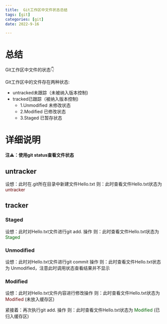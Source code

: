 ```yaml
---
title:  Git工作区中文件状态总结
tags: [git]
categories: [git]
date: 2022-9-16

---
```


# 总结

Git工作区中文件的状态👇

Git工作区中的文件存在两种状态:

- untracked未跟踪（未被纳入版本控制)
- tracked已跟踪（被纳入版本控制)
  - 1.Unmodified 未修改状态
  - 2.Modified 已修改状态
  - 3.Staged 已暂存状态

# 详细说明

**注⚠：使用git status查看文件状态**

## untracker

设想：此时在.git所在目录中新建文件Hello.txt
则：此时查看文件Hello.txt状态为 <font color="#660000">untracker</font> 

## tracker

### Staged

设想：此时对Hello.txt文件进行git add. 操作
则：此时查看文件Hello.txt状态为 <font color="#006600">Staged</font>

### Unmodified

设想：此时对Hello.txt文件进行git commit 操作
则：此时查看文件Hello.txt状态为 Unmodified，注意此时调用状态查看结果并不显示

### Modified

设想：此时对Hello.txt文件内容进行修改操作
则：此时查看文件Hello.txt状态为 <font color="#660000">Modified</font> (未放入缓存区)

紧接着：再次执行git add. 操作
则：此时查看文件Hello.txt状态为 <font color="#006600">Modified</font> (已归入缓存区)
